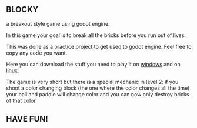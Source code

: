 ## BLOCKY

a breakout style game using godot engine.

In this game your goal is to break all the bricks before you run out of lives.

This was done as a practice project to get used to godot engine. 
Feel free to copy any code you want.

Here you can download the stuff you need to play it on [windows](downloads/win/)  and on [linux](downloads/linux/).

The game is very short but there is a special mechanic in level 2: 
if you shoot a color changing block (the one where the color changes all the time)
your ball and paddle will change color and you can now only destroy bricks of that color.


## HAVE FUN!
